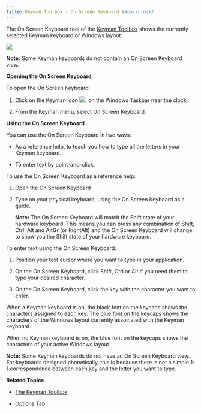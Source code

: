 ```yaml
---
title: Keyman Toolbox - On Screen Keyboard {#basic_osk}
---
```


The On Screen Keyboard tool of the [Keyman Toolbox](#basic_toolbox)
shows the currently selected Keyman keyboard or Windows layout.

![](desktop_images/osk-tibetan.png)

**Note:**
Some Keyman keyboards do not contain an On Screen Keyboard view.

**Opening the On Screen Keyboard**

To open the On Screen Keyboard:

1.  Click on the Keyman icon ![](desktop_images/icon-keyman.png), on the
    Windows Taskbar near the clock.

2.  From the Keyman menu, select On Screen Keyboard.

**Using the On Screen Keyboard**

You can use the On Screen Keyboard in two ways:

-   As a reference help, to teach you how to type all the letters in
    your Keyman keyboard.

-   To enter text by point-and-click.

To use the On Screen Keyboard as a reference help:

1.  Open the On Screen Keyboard

2.  Type on your physical keyboard, using the On Screen Keyboard as a
    guide.

    **Note:**
    The On Screen Keyboard will match the Shift state of your hardware
    keyboard. This means you can press any combination of Shift, Ctrl,
    Alt and AltGr (or RightAlt) and the On Screen Keyboard will change
    to show you the Shift state of your hardware keyboard.

To enter text using the On Screen Keyboard:

1.  Position your text cursor where you want to type in your
    application.

2.  On the On Screen Keyboard, click Shift, Ctrl or Alt if you need them
    to type your desired character.

3.  On the On Screen Keyboard, click the key with the character you want
    to enter.

When a Keyman keyboard is on, the black font on the keycaps shows the
characters assigned to each key. The blue font on the keycaps shows the
characters of the Windows layout currently associated with the Keyman
keyboard.

When no Keyman keyboard is on, the blue font on the keycaps shows the
characters of your active Windows layout.

**Note:**
Some Keyman keyboards do not have an On Screen Keyboard view. For
keyboards designed phonetically, this is because there is not a simple
1-1 correspondence between each key and the letter you want to type.


**Related Topics**

-   [The Keyman Toolbox](toolbox)

-   [Options Tab](../config_tasks/options_tab)

